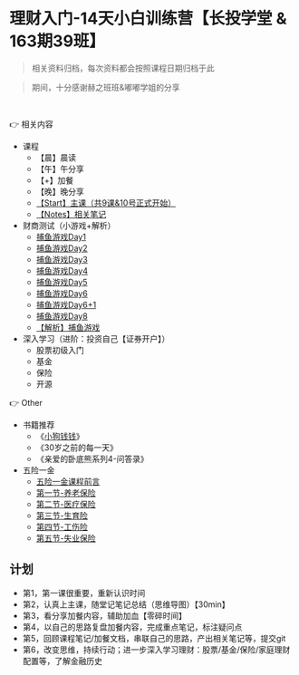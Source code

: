 # 理财入门-14天小白训练营【长投学堂 & 163期39班】

> 相关资料归档，每次资料都会按照课程日期归档于此

> 期间，十分感谢赫之班班&嘟嘟学姐的分享

<br>

👉 相关内容
  - 课程
	  - 【晨】晨读
	  - 【午】午分享
	  - 【+】加餐
	  - 【晚】晚分享
	  - [【Start】主课（共9课&10号正式开始）](200910)
	  - [【Notes】相关笔记](notes)
  - 财商测试（小游戏+解析）
	  - [捕鱼游戏Day1](https://jinshuju.net/f/89g35D)
	  - [捕鱼游戏Day2](https://jinshuju.net/f/X5Ryxj)
	  - [捕鱼游戏Day3](https://jinshuju.net/f/CpCuF8)
	  - [捕鱼游戏Day4](https://jinshuju.net/f/7YmdDi)
	  - [捕鱼游戏Day5](https://jinshuju.net/f/qi2o6F)
	  - [捕鱼游戏Day6](https://jinshuju.net/f/x28RGM)
	  - [捕鱼游戏Day6+1](https://jinshuju.net/f/xcXobd)
	  - [捕鱼游戏Day8](https://jinshuju.net/f/GZ51Qh)
	  - [【解析】捕鱼游戏](fishing-game)
  - 深入学习（进阶：投资自己【证券开户】）
	  - 股票初级入门
	  - 基金
	  - 保险
	  - 开源

👉 Other
  - 书籍推荐
	  - 《[小狗钱钱](notes/little-dog.png)》
	  - 《30岁之前的每一天》
	  - 《亲爱的卧底熊系列4-问答录》
  - 五险一金
	  - [五险一金课程前言](https://jinshuju.net/f/a27jVO)
	  - [第一节-养老保险](https://jinshuju.net/f/VTMT4I)
	  - [第二节-医疗保险](https://jinshuju.net/f/pvY4VT)
	  - [第三节-生育险](https://jinshuju.net/f/auaLLR)
	  - [第四节-工伤险](https://jinshuju.net/f/8VHvmm)
	  - [第五节-失业保险](https://jinshuju.net/f/F6VeVb)


## 计划

- 第1，第一课很重要，重新认识时间
- 第2，认真上主课，随堂记笔记总结（思维导图）【30min】
- 第3，看分享加餐内容，辅助加血【零碎时间】
- 第4，以自己的思路复盘加餐内容，完成重点笔记，标注疑问点
- 第5，回顾课程笔记/加餐文档，串联自己的思路，产出相关笔记等，提交git
- 第6，改变思维，持续行动；进一步深入学习理财：股票/基金/保险/家庭理财配置等，了解金融历史

